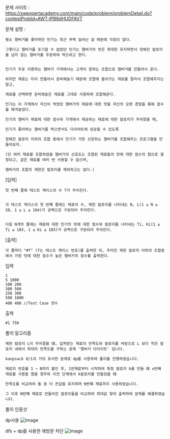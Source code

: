 문제 사이트 : https://swexpertacademy.com/main/code/problem/problemDetail.do?contestProbId=AWT-lPB6dHUDFAVT

문제 설명 :

    평소 햄버거를 좋아하던 민기는 최근 부쩍 늘어난 살 때문에 걱정이 많다.

    그렇다고 햄버거를 포기할 수 없었던 민기는 햄버거의 맛은 최대한 유지하면서 정해진 칼로리를 넘지 않는 햄버거를 주문하여 먹으려고 한다.


    민기가 주로 이용하는 햄버거 가게에서는 고객이 원하는 조합으로 햄버거를 만들어서 준다.

    하지만 재료는 미리 만들어서 준비해놓기 때문에 조합에 들어가는 재료를 잘라서 조합해주지는 않고, 
    
    재료를 선택하면 준비해놓은 재료를 그대로 사용하여 조합해준다. 

    민기는 이 가게에서 자신이 먹었던 햄버거의 재료에 대한 맛을 자신의 오랜 경험을 통해 점수를 매겨놓았다.

    민기의 햄버거 재료에 대한 점수와 가게에서 제공하는 재료에 대한 칼로리가 주어졌을 때,

    민기가 좋아하는 햄버거를 먹으면서도 다이어트에 성공할 수 있도록 
    
    정해진 칼로리 이하의 조합 중에서 민기가 가장 선호하는 햄버거를 조합해주는 프로그램을 만들어보자.

    (단 여러 재료를 조합하였을 햄버거의 선호도는 조합된 재료들의 맛에 대한 점수의 합으로 결정되고, 같은 재료를 여러 번 사용할 수 없으며,
    
    햄버거의 조합의 제한은 칼로리를 제외하고는 없다.)

 

[입력]
 

    첫 번째 줄에 테스트 케이스의 수 T가 주어진다.


    각 테스트 케이스의 첫 번째 줄에는 재료의 수, 제한 칼로리를 나타내는 N, L(1 ≤ N ≤ 20, 1 ≤ L ≤ 104)가 공백으로 구분되어 주어진다.


    다음 N개의 줄에는 재료에 대한 민기의 맛에 대한 점수와 칼로리를 나타내는 Ti, Ki(1 ≤ Ti ≤ 103, 1 ≤ Ki ≤ 103)가 공백으로 구분되어 주어진다.


[출력]

    각 줄마다 "#T" (T는 테스트 케이스 번호)를 출력한 뒤, 주어진 제한 칼로리 이하의 조합중에서 가장 맛에 대한 점수가 높은 햄버거의 점수를 출력한다.



입력

    1
    5 1000
    100 200
    300 500
    250 300
    500 1000
    400 400	//Test Case 갯수
    
출력

    #1 750
    
    
풀이 알고리즘 

    제한 칼로리 L이 주어졌을 떄, 입력받는 재료의 만족도와 칼로리를 바탕으로 L 보다 작은 칼로리 내에서 최대의 만족도를 구하는 문제 '햄버거 다이어트' 입니다.
    
    kanpsack 0/1과 거의 유사한 문제로 dp를 사용하여 풀이를 진행하였습니다.
    
    재료의 번호를 1 ~ N까지 붙인 후, 1번재료부터 시작하여 특정 칼로리 k를 만들 떄 x번쨰 재료를 사용할 했을 경우와 이전 단계에서 k칼로리를 만들었을 떄
    
    만족도를 비교하여 둘 중 더 큰값을 유지하며 N번쨰 재료까지 사용하였습니다.
    
    그 이후 N번쨰 재료로 만들어진 칼로리들을 비교하여 최대값 찾아 출력하여 문제를 해결하였습니다.
   
   
풀이 인증샷

dp사용
![image](https://user-images.githubusercontent.com/57944215/229298697-366c9cd0-48a3-4918-951e-217ca681ee2c.png)

dfs + dp를 사용한 재방문 차단
![image](https://user-images.githubusercontent.com/57944215/229298733-41cf5390-b7ea-4441-9cd1-f664c809e873.png)

